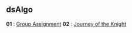 ## dsAlgo
**01** : [Group Assignment](./cpp/001.cpp)
**02** : [Journey of the Knight](./cpp/002.cpp)